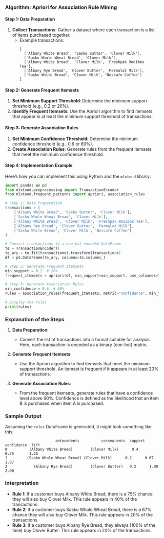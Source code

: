 ### Algorithm: Apriori for Association Rule Mining

#### Step 1: Data Preparation
1. **Collect Transactions**: Gather a dataset where each transaction is a list of items purchased together.
   - Example transactions:
     ```
     [
       ['Albany White Bread', 'Sasko Butter', 'Clover Milk'],
       ['Sasko Whole Wheat Bread', 'Clover Milk'],
       ['Albany White Bread', 'Clover Milk', 'Freshpak Rooibos Tea'],
       ['Albany Rye Bread', 'Clover Butter', 'Parmalat Milk'],
       ['Sasko White Bread', 'Clover Milk', 'Nescafe Coffee']
     ]
     ```

#### Step 2: Generate Frequent Itemsets
1. **Set Minimum Support Threshold**: Determine the minimum support threshold (e.g., 0.2 or 20%).
2. **Identify Frequent Itemsets**: Use the Apriori algorithm to find itemsets that appear in at least the minimum support threshold of transactions.

#### Step 3: Generate Association Rules
1. **Set Minimum Confidence Threshold**: Determine the minimum confidence threshold (e.g., 0.6 or 60%).
2. **Create Association Rules**: Generate rules from the frequent itemsets that meet the minimum confidence threshold.

#### Step 4: Implementation Example

Here’s how you can implement this using Python and the `mlxtend` library:

```python
import pandas as pd
from mlxtend.preprocessing import TransactionEncoder
from mlxtend.frequent_patterns import apriori, association_rules

# Step 1: Data Preparation
transactions = [
    ['Albany White Bread', 'Sasko Butter', 'Clover Milk'],
    ['Sasko Whole Wheat Bread', 'Clover Milk'],
    ['Albany White Bread', 'Clover Milk', 'Freshpak Rooibos Tea'],
    ['Albany Rye Bread', 'Clover Butter', 'Parmalat Milk'],
    ['Sasko White Bread', 'Clover Milk', 'Nescafe Coffee']
]

# Convert transactions to a one-hot encoded DataFrame
te = TransactionEncoder()
te_ary = te.fit(transactions).transform(transactions)
df = pd.DataFrame(te_ary, columns=te.columns_)

# Step 2: Generate Frequent Itemsets
min_support = 0.2  # 20%
frequent_itemsets = apriori(df, min_support=min_support, use_colnames=True)

# Step 3: Generate Association Rules
min_confidence = 0.6  # 60%
rules = association_rules(frequent_itemsets, metric="confidence", min_threshold=min_confidence)

# Display the rules
print(rules)
```

### Explanation of the Steps

1. **Data Preparation**:
   - Convert the list of transactions into a format suitable for analysis. Here, each transaction is encoded as a binary (one-hot) matrix.

2. **Generate Frequent Itemsets**:
   - Use the Apriori algorithm to find itemsets that meet the minimum support threshold. An itemset is frequent if it appears in at least 20% of transactions.

3. **Generate Association Rules**:
   - From the frequent itemsets, generate rules that have a confidence level above 60%. Confidence is defined as the likelihood that an item B is purchased when item A is purchased.

### Sample Output

Assuming the `rules` DataFrame is generated, it might look something like this:

```
                       antecedents          consequents  support  confidence  lift
0          (Albany White Bread)        (Clover Milk)      0.4      0.75       1.25
1         (Sasko Whole Wheat Bread) (Clover Milk)      0.2      0.67       1.67
2            (Albany Rye Bread)        (Clover Butter)   0.2      1.00       2.00
```

### Interpretation
- **Rule 1**: If a customer buys Albany White Bread, there is a 75% chance they will also buy Clover Milk. This rule appears in 40% of the transactions.
- **Rule 2**: If a customer buys Sasko Whole Wheat Bread, there is a 67% chance they will also buy Clover Milk. This rule appears in 20% of the transactions.
- **Rule 3**: If a customer buys Albany Rye Bread, they always (100% of the time) buy Clover Butter. This rule appears in 20% of the transactions.

